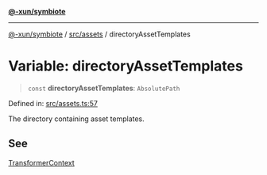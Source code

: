 [**@-xun/symbiote**](../../../README.md)

***

[@-xun/symbiote](../../../README.md) / [src/assets](../README.md) / directoryAssetTemplates

# Variable: directoryAssetTemplates

> `const` **directoryAssetTemplates**: `AbsolutePath`

Defined in: [src/assets.ts:57](https://github.com/Xunnamius/symbiote/blob/0557e914d494aeba06238075ebcfa60296d71fba/src/assets.ts#L57)

The directory containing asset templates.

## See

[TransformerContext](../type-aliases/TransformerContext.md)
